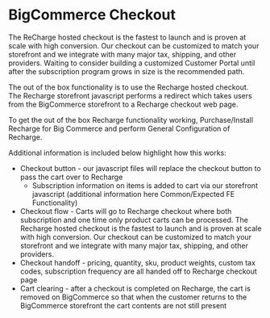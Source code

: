 # BigCommerce Checkout
The ReCharge hosted checkout is the fastest to launch and is proven at scale with high conversion. Our checkout can be customized to match your storefront and we integrate with many major tax, shipping, and other providers. Waiting to consider building a customized Customer Portal until after the subscription program grows in size is the recommended path.

The out of the box functionality is to use the Recharge hosted checkout. The Recharge storefront javascript performs a redirect which takes users from the BigCommerce storefront to a Recharge checkout web page.

To get the out of the box Recharge functionality working, Purchase/Install Recharge for Big Commerce and perform General Configuration of Recharge.

Additional information is included below highlight how this works:
* Checkout button - our javascript files will replace the checkout button to pass the cart over to Recharge
  * Subscription information on items is added to cart via our storefront javascript (additional information here Common/Expected FE Functionality)
* Checkout flow - Carts will go to Recharge checkout where both subscription and one time only product carts can be processed. The Recharge hosted checkout is the fastest to launch and is proven at scale with high conversion. Our checkout can be customized to match your storefront and we integrate with many major tax, shipping, and other providers.
* Checkout handoff - pricing, quantity, sku, product weights, custom tax codes, subscription frequency are all handed off to Recharge checkout page
* Cart clearing - after a checkout is completed on Recharge, the cart is removed on BigCommerce so that when the customer returns to the BigCommerce storefront the cart contents are not still present
